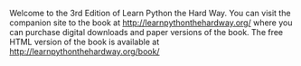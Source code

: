Welcome to the 3rd Edition of Learn Python the Hard Way.
You can visit the companion site to the book at http://learnpythonthehardway.org/
where you can purchase digital downloads and paper versions of the book.
The free HTML version of the book is available at http://learnpythonthehardway.org/book/
